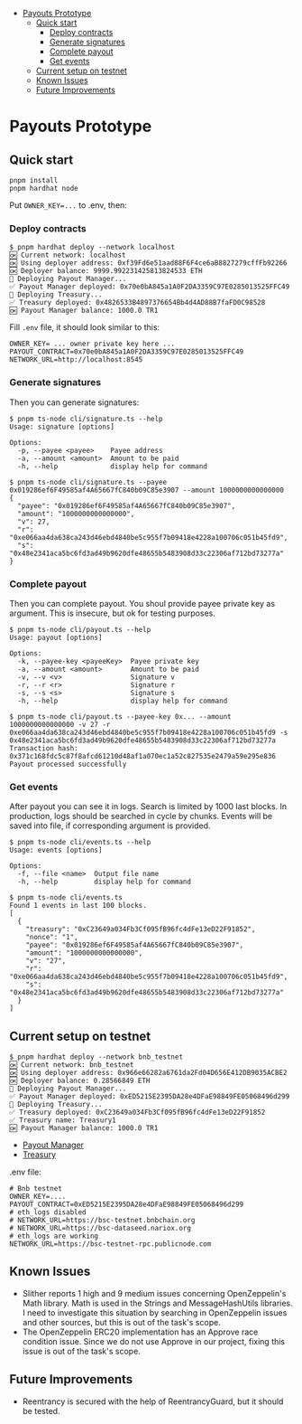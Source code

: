 - [Payouts Prototype](#payouts-prototype)
  - [Quick start](#quick-start)
    - [Deploy contracts](#deploy-contracts)
    - [Generate signatures](#generate-signatures)
    - [Complete payout](#complete-payout)
    - [Get events](#get-events)
  - [Current setup on testnet](#current-setup-on-testnet)
  - [Known Issues](#known-issues)
  - [Future Improvements](#future-improvements)

# Payouts Prototype

## Quick start

```shell
pnpm install
pnpm hardhat node
```

Put `OWNER_KEY=...` to .env, then:

### Deploy contracts

```shell
$ pnpm hardhat deploy --network localhost
🆗 Current network: localhost
🆗 Using deployer address: 0xf39Fd6e51aad88F6F4ce6aB8827279cffFb92266
🆗 Deployer balance: 9999.992231425813824533 ETH
🚀 Deploying Payout Manager...
✅ Payout Manager deployed: 0x70e0bA845a1A0F2DA3359C97E0285013525FFC49
🚀 Deploying Treasury...
✅ Treasury deployed: 0x4826533B4897376654Bb4d4AD88B7faFD0C98528
🆗 Payout Manager balance: 1000.0 TR1
```

Fill `.env` file, it should look similar to this:

```
OWNER_KEY= ... owner private key here ...
PAYOUT_CONTRACT=0x70e0bA845a1A0F2DA3359C97E0285013525FFC49
NETWORK_URL=http://localhost:8545
```

### Generate signatures

Then you can generate signatures:

```shell
$ pnpm ts-node cli/signature.ts --help
Usage: signature [options]

Options:
  -p, --payee <payee>    Payee address
  -a, --amount <amount>  Amount to be paid
  -h, --help             display help for command

$ pnpm ts-node cli/signature.ts --payee 0x019286ef6F49585af4A65667fC840b09C85e3907 --amount 1000000000000000
{
  "payee": "0x019286ef6F49585af4A65667fC840b09C85e3907",
  "amount": "1000000000000000",
  "v": 27,
  "r": "0xe066aa4da638ca243d46ebd4840be5c955f7b09418e4228a100706c051b45fd9",
  "s": "0x48e2341aca5bc6fd3ad49b9620dfe48655b5483908d33c22306af712bd73277a"
}
```

### Complete payout

Then you can complete payout. You shoul provide payee private key as argument. This is insecure, but ok for testing
purposes.

```shell
$ pnpm ts-node cli/payout.ts --help
Usage: payout [options]

Options:
  -k, --payee-key <payeeKey>  Payee private key
  -a, --amount <amount>       Amount to be paid
  -v, --v <v>                 Signature v
  -r, --r <r>                 Signature r
  -s, --s <s>                 Signature s
  -h, --help                  display help for command

$ pnpm ts-node cli/payout.ts --payee-key 0x... --amount 1000000000000000 -v 27 -r 0xe066aa4da638ca243d46ebd4840be5c955f7b09418e4228a100706c051b45fd9 -s 0x48e2341aca5bc6fd3ad49b9620dfe48655b5483908d33c22306af712bd73277a
Transaction hash: 0x371c168fdc5c87f8afcd61210d48af1a070ec1a52c827535e2479a59e295e836
Payout processed successfully
```

### Get events

After payout you can see it in logs. Search is limited by 1000 last blocks. In production, logs should be searched in
cycle by chunks. Events will be saved into file, if corresponding argument is provided.

```shell
$ pnpm ts-node cli/events.ts --help
Usage: events [options]

Options:
  -f, --file <name>  Output file name
  -h, --help         display help for command

$ pnpm ts-node cli/events.ts
Found 1 events in last 100 blocks.
[
  {
    "treasury": "0xC23649a034Fb3Cf095fB96fc4dFe13eD22F91852",
    "nonce": "1",
    "payee": "0x019286ef6F49585af4A65667fC840b09C85e3907",
    "amount": "1000000000000000",
    "v": "27",
    "r": "0xe066aa4da638ca243d46ebd4840be5c955f7b09418e4228a100706c051b45fd9",
    "s": "0x48e2341aca5bc6fd3ad49b9620dfe48655b5483908d33c22306af712bd73277a"
  }
]
```

## Current setup on testnet

```shell
$ pnpm hardhat deploy --network bnb_testnet
🆗 Current network: bnb_testnet
🆗 Using deployer address: 0x966e66282a6761da2Fd04D656E412DB9035ACBE2
🆗 Deployer balance: 0.28566849 ETH
🚀 Deploying Payout Manager...
✅ Payout Manager deployed: 0xED5215E2395DA28e4DFaE98849FE05068496d299
🚀 Deploying Treasury...
✅ Treasury deployed: 0xC23649a034Fb3Cf095fB96fc4dFe13eD22F91852
✅ Treasury name: Treasury1
🆗 Payout Manager balance: 1000.0 TR1
```

* [Payout Manager](https://testnet.bscscan.com/address/0xED5215E2395DA28e4DFaE98849FE05068496d299)
* [Treasury](https://testnet.bscscan.com/address/0xC23649a034Fb3Cf095fB96fc4dFe13eD22F91852)

.env file:

```
# Bnb testnet
OWNER_KEY=....
PAYOUT_CONTRACT=0xED5215E2395DA28e4DFaE98849FE05068496d299
# eth_logs disabled
# NETWORK_URL=https://bsc-testnet.bnbchain.org
# NETWORK_URL=https://bsc-dataseed.nariox.org
# eth_logs are working
NETWORK_URL=https://bsc-testnet-rpc.publicnode.com
```

## Known Issues

- Slither reports 1 high and 9 medium issues concerning OpenZeppelin's Math library. Math is used in the Strings and
  MessageHashUtils libraries. I need to investigate this situation by searching in OpenZeppelin issues and other
  sources, but this is out of the task's scope.
- The OpenZeppelin ERC20 implementation has an Approve race condition issue. Since we do not use Approve in our project,
  fixing this issue is out of the task's scope.

## Future Improvements

- Reentrancy is secured with the help of ReentrancyGuard, but it should be tested.
